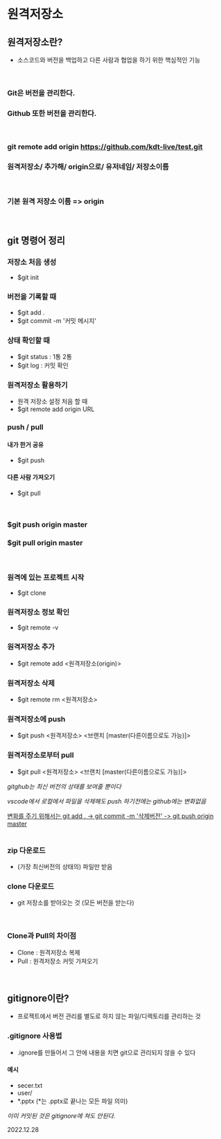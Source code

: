 # **원격저장소**

## 원격저장소란?
* 소스코드와 버전을 백업하고 다른 사람과 협업을 하기 위한 핵심적인 기능  

<br/>

### **Git**은 버전을 관리한다.  
### **Github** 또한 버전을 관리한다.
<br/>

### git remote      add    origin https://github.com/kdt-live/test.git
###    원격저장소/  추가해/  origin으로/                 유저네임/ 저장소이름  
<br/>

### 기본 원격 저장소 이름 => origin
<br/>

## git 명령어 정리 
### 저장소 처음 생성
* $git init

### 버전을 기록할 때
* $git add .
* $git commit -m '커밋 메시지'

### 상태 확인할 때
* $git status : 1통 2통
* $git log : 커밋 확인

### 원격저장소 활용하기
- 원격 저장소 설정 처음 할 때
- $git remote add origin URL

### push / pull
#### 내가 한거 공유
* $git push

#### 다른 사람 가져오기
* $git pull
<br/>

### $git push origin master
### $git pull origin master
<br/>

### 원격에 있는 프로젝트 시작
* $git clone

### 원격저장소 정보 확인
* $git remote -v

### 원격저장소 추가
* $git remote add <원격저장소(origin)> <URL>

### 원격저장소 삭제
* $git remote rm <원격저장소>

### 원격저장소에 push
* $git push <원격저장소> <브랜치 [master(다른이름으로도 가능)]>

### 원격저장소로부터 pull 
* $git pull <원격저장소> <브랜치 [master(다른이름으로도 가능)]>

*gitghub는 최신 버전의 상태를 보여줄 뿐이다*

*vscode에서 로컬에서 파일을 삭제해도 push 하기전에는 github에는 변화없음*  

<u>변화를 주기 위해서는 git add . -> git commit -m '삭제버전' -> git push origin master</u>
<br/><br/>

### zip 다운로드
* (가장 최신버전의 상태의) 파일만 받음

### clone 다운로드
* git 저장소를 받아오는 것 (모든 버전을 받는다)  
<br/>

### Clone과 Pull의 차이점
* Clone : 원격저장소 복제
* Pull : 원격저장소 커밋 가져오기  
<br/>

## gitignore이란?
* 프로젝트에서 버전 관리를 별도로 하지 않는 파일/디렉토리를 관리하는 것

### .gitignore 사용법
* .ignore를 만들어서 그 안에 내용을 치면 git으로 관리되지 않을 수 있다

#### 예시
* secer.txt
* user/
* *.pptx (*는 .pptx로 끝나는 모든 파일 의미)

*이미 커밋된 것은 gitignore에 쳐도 안된다.*

2022.12.28
